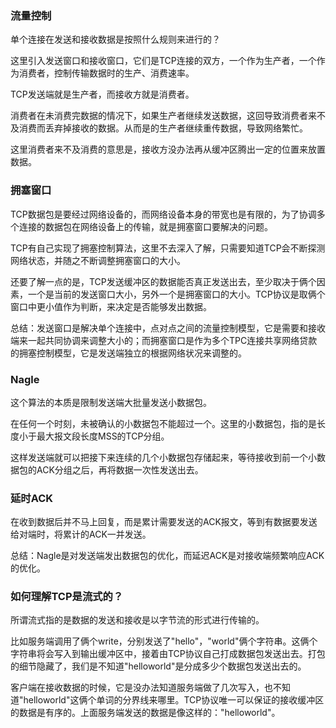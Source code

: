 

### 流量控制

单个连接在发送和接收数据是按照什么规则来进行的？

这里引入发送窗口和接收窗口，它们是TCP连接的双方，一个作为生产者，一个作为消费者，控制传输数据时的生产、消费速率。

TCP发送端就是生产者，而接收方就是消费者。

消费者在未消费完数据的情况下，如果生产者继续发送数据，这回导致消费者来不及消费而丢弃掉接收的数据。从而是的生产者继续重传数据，导致网络繁忙。

这里消费者来不及消费的意思是，接收方没办法再从缓冲区腾出一定的位置来放置数据。





### 拥塞窗口

TCP数据包是要经过网络设备的，而网络设备本身的带宽也是有限的，为了协调多个连接的数据包在网络设备上的传输，就是拥塞窗口要解决的问题。



TCP有自己实现了拥塞控制算法，这里不去深入了解，只需要知道TCP会不断探测网络状态，并随之不断调整拥塞窗口的大小。

还要了解一点的是，TCP发送缓冲区的数据能否真正发送出去，至少取决于俩个因素，一个是当前的发送窗口大小，另外一个是拥塞窗口的大小。TCP协议是取俩个窗口中更小值作为判断，来决定是否能够发出数据。



总结：发送窗口是解决单个连接中，点对点之间的流量控制模型，它是需要和接收端来一起共同协调来调整大小的；而拥塞窗口是作为多个TPC连接共享网络贷款的拥塞控制模型，它是发送端独立的根据网络状况来调整的。





### Nagle

这个算法的本质是限制发送端大批量发送小数据包。

在任何一个时刻，未被确认的小数据包不能超过一个。这里的小数据包，指的是长度小于最大报文段长度MSS的TCP分组。

这样发送端就可以把接下来连续的几个小数据包存储起来，等待接收到前一个小数据包的ACK分组之后，再将数据一次性发送出去。





### 延时ACK

在收到数据后并不马上回复，而是累计需要发送的ACK报文，等到有数据要发送给对端时，将累计的ACK一并发送。

总结：Nagle是对发送端发出数据包的优化，而延迟ACK是对接收端频繁响应ACK的优化。









### 如何理解TCP是流式的？

所谓流式指的是数据的发送和接收是以字节流的形式进行传输的。

比如服务端调用了俩个write，分别发送了"hello"，"world"俩个字符串。这俩个字符串将会写入到输出缓冲区中，接着由TCP协议自己打成数据包发送出去。打包的细节隐藏了，我们是不知道"helloworld"是分成多少个数据包发送出去的。

客户端在接收数据的时候，它是没办法知道服务端做了几次写入，也不知道"helloworld"这俩个单词的分界线来哪里。TCP协议唯一可以保证的接收缓冲区的数据是有序的。上面服务端发送的数据是像这样的："helloworld"。





